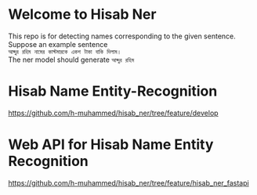 # Welcome to Hisab Ner
This repo is for detecting names corresponding to the given sentence. Suppose an example sentence 
<br/> `আব্দুর রহিম নামের কাস্টমারকে একশ টাকা বাকি দিলাম।` <br/> The ner model should generate `আব্দুর রহিম` <br/>

# Hisab Name Entity-Recognition

https://github.com/h-muhammed/hisab_ner/tree/feature/develop

# Web API for Hisab Name Entity Recognition

https://github.com/h-muhammed/hisab_ner/tree/feature/hisab_ner_fastapi
